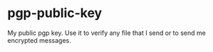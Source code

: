 # pgp-public-key
My public pgp key. Use it to verify any file that I send or to send me encrypted messages.
